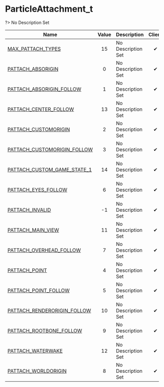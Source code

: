 # ParticleAttachment_t
?> No Description Set

Name|Value|Description|Client
--|:--:|--|:--:
[MAX_PATTACH_TYPES](Constants/ParticleAttachment_t/MAX_PATTACH_TYPES)|15|No Description Set|✔
[PATTACH_ABSORIGIN](Constants/ParticleAttachment_t/PATTACH_ABSORIGIN)|0|No Description Set|✔
[PATTACH_ABSORIGIN_FOLLOW](Constants/ParticleAttachment_t/PATTACH_ABSORIGIN_FOLLOW)|1|No Description Set|✔
[PATTACH_CENTER_FOLLOW](Constants/ParticleAttachment_t/PATTACH_CENTER_FOLLOW)|13|No Description Set|✔
[PATTACH_CUSTOMORIGIN](Constants/ParticleAttachment_t/PATTACH_CUSTOMORIGIN)|2|No Description Set|✔
[PATTACH_CUSTOMORIGIN_FOLLOW](Constants/ParticleAttachment_t/PATTACH_CUSTOMORIGIN_FOLLOW)|3|No Description Set|✔
[PATTACH_CUSTOM_GAME_STATE_1](Constants/ParticleAttachment_t/PATTACH_CUSTOM_GAME_STATE_1)|14|No Description Set|✔
[PATTACH_EYES_FOLLOW](Constants/ParticleAttachment_t/PATTACH_EYES_FOLLOW)|6|No Description Set|✔
[PATTACH_INVALID](Constants/ParticleAttachment_t/PATTACH_INVALID)|-1|No Description Set|✔
[PATTACH_MAIN_VIEW](Constants/ParticleAttachment_t/PATTACH_MAIN_VIEW)|11|No Description Set|✔
[PATTACH_OVERHEAD_FOLLOW](Constants/ParticleAttachment_t/PATTACH_OVERHEAD_FOLLOW)|7|No Description Set|✔
[PATTACH_POINT](Constants/ParticleAttachment_t/PATTACH_POINT)|4|No Description Set|✔
[PATTACH_POINT_FOLLOW](Constants/ParticleAttachment_t/PATTACH_POINT_FOLLOW)|5|No Description Set|✔
[PATTACH_RENDERORIGIN_FOLLOW](Constants/ParticleAttachment_t/PATTACH_RENDERORIGIN_FOLLOW)|10|No Description Set|✔
[PATTACH_ROOTBONE_FOLLOW](Constants/ParticleAttachment_t/PATTACH_ROOTBONE_FOLLOW)|9|No Description Set|✔
[PATTACH_WATERWAKE](Constants/ParticleAttachment_t/PATTACH_WATERWAKE)|12|No Description Set|✔
[PATTACH_WORLDORIGIN](Constants/ParticleAttachment_t/PATTACH_WORLDORIGIN)|8|No Description Set|✔
